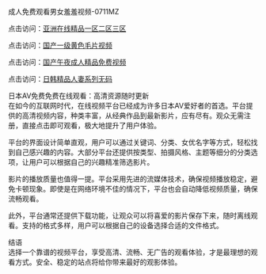 成人免费观看男女羞羞视频-0711MZ

点击访问：<a href="https://heiliaoxwd5i8.pages.dev">亚洲在线精品一区二区三区</a>

点击访问：<a href="https://heiliaozj3tjd.pages.dev">国产一级黄色毛片视频</a>

点击访问：<a href="https://heiliaowzu4ur.pages.dev">国产午夜成人精品免费视频</a>

点击访问：<a href="https://heiliaowt0d7p.pages.dev">日韩精品人妻系列无码</a>

日本AV免费免费在线观看：高清资源随时更新  
在如今的互联网时代，在线视频平台已经成为许多日本AV爱好者的首选。平台提供的高清视频内容，种类丰富，从经典作品到最新影片，应有尽有。观众无需注册，直接点击即可观看，极大地提升了用户体验。

平台的界面设计简单直观，用户可以通过关键词、分类、女优名字等方式，轻松找到自己感兴趣的内容。大部分平台还提供按类型、拍摄风格、主题等细分的分类选项，让用户可以根据自己的兴趣精准筛选影片。

影片的播放质量也值得一提。平台采用先进的流媒体技术，确保视频播放稳定，避免卡顿现象。即使是在网络环境不佳的情况下，平台也会自动降低视频质量，确保流畅观看。

此外，平台通常还提供下载功能，让观众可以将喜爱的影片保存下来，随时离线观看。支持的格式多样，用户可以根据自己的设备选择合适的文件格式。

结语  
选择一个靠谱的视频平台，享受高清、流畅、无广告的观看体验，才是最理想的观看方式。安全、稳定的站点将给你带来最好的观影体验。

<span style="display:none;">[Canonical link]( )</span>

